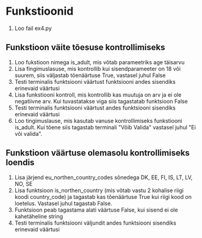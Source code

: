 # Funkstioonid

1. Loo fail ex4.py

## Funkstioon väite tõesuse kontrollimiseks

1. Loo fukstioon nimega is_adult, mis võtab parameetriks age täisarvu
2. Lisa fingimuslasuse, mis kontrollib kui sisendparameeter on 18 või suurem, siis väljastab tõenäärtuse True, vastasel juhul False
3. Testi terminalis funktsiooni väärtust funktsiooni andes sisendiks erinevaid väärtusi
4. Lisa funkstiooni kontroll, mis kontrollib kas muutuja on arv ja ei ole negatiivne arv. Kui tuvastatakse viga siis tagastatab funktsioon False
5. Testi terminalis funktsiooni väärtust andes funktsiooni sisendiks erinevaid väärtusi
6. Loo tingimuslause, mis kasutab vanuse kontrollimiseks funkstiooni is_adult. Kui tõene siis tagastab terminali "Võib Valida" vastasel juhul "Ei või valida".

## Funkstioon väärtuse olemasolu kontrollimiseks loendis

1. Lisa järjend eu_northen_country_codes sõnedega DK, EE, FI, IS, LT, LV, NO, SE
2. Lisa funktsioon is_northen_country (mis võtab vastu 2 kohalise riigi koodi country_code) ja tagastab kas tõenäärtuse True kui riigi kood on loetelus. Vastasel juhul tagastab False.
3. Funktsioon peab tagastama alati väärtuse False, kui sisend ei ole kahetäheline string
4. Testi terminalis funktsiooni väljundit andes funktsiooni sisendiks erinevaid väärtusi
